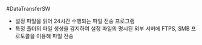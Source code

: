 #DataTransferSW

- 설정 파일을 읽어 24시간 수행되는 파일 전송 프로그램
- 특정 폴더의 파일 생성을 감지하여 설정 파일의 명시된 외부 서버에 FTPS, SMB 프로토콜을 이용해 파일 전송


